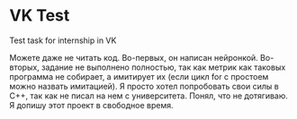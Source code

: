 # VK Test
Test task for internship in VK

Можете даже не читать код. Во-первых, он написан нейронкой. Во-вторых, задание не выполнено полностью, так как метрик как таковых программа не собирает, а имитирует их (если цикл for с простоем можно назвать имитацией). Я просто хотел попробовать свои силы в C++, так как не писал на нем с университета. Понял, что не дотягиваю. Я допишу этот проект в свободное время.
